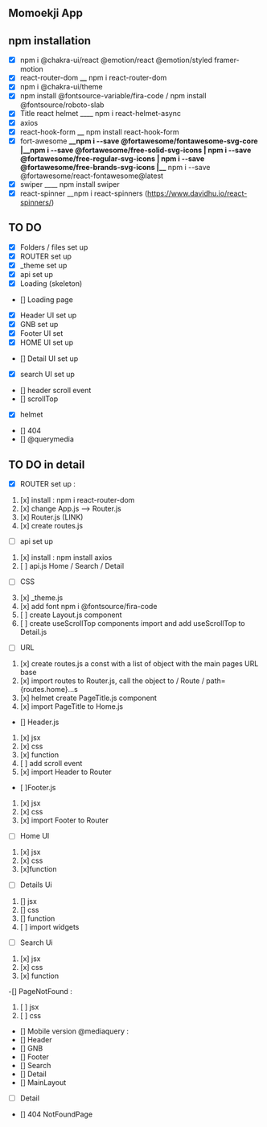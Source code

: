 ## Momoekji App

## npm installation
- [x] npm i @chakra-ui/react @emotion/react @emotion/styled framer-motion
- [x] react-router-dom **\_\_** npm i react-router-dom
- [x] npm i @chakra-ui/theme 
- [x] npm install @fontsource-variable/fira-code / npm install @fontsource/roboto-slab
- [x] Title react helmet \_\_\_\_ npm i react-helmet-async
- [x] axios 
- [x] react-hook-form **\_\_** npm install react-hook-form
- [x] fort-awesome **\_\_**npm i --save @fortawesome/fontawesome-svg-core
      |\_**\_npm i --save @fortawesome/free-solid-svg-icons
      | npm i --save @fortawesome/free-regular-svg-icons
      | npm i --save @fortawesome/free-brands-svg-icons
      |\_\_** npm i --save @fortawesome/react-fontawesome@latest
- [x] swiper \_\_\_\_ npm install swiper
- [x] react-spinner \_\_npm i react-spinners (https://www.davidhu.io/react-spinners/)

## TO DO

- [x] Folders / files set up
- [x] ROUTER set up
- [x] _theme set up
- [x]  api set up
- [x] Loading (skeleton)
- [] Loading page
- [x] Header UI set up
- [x] GNB set up
- [x] Footer UI set
- [x] HOME UI set up
- [] Detail UI set up
- [x] search UI set up
- [] header scroll event
- [] scrollTop
- [x] helmet <HelmetProvider>
- [] 404
- [] @querymedia

## TO DO in detail

- [x] ROUTER set up :
1. [x] install : npm i react-router-dom
2. [x] change App.js --> Router.js
3. [x] Router.js (LINK)
4. [x] create routes.js


- [ ] api set up
1. [x] install :  npm install axios
2. [ ] api.js Home / Search / Detail


- [ ] CSS
3. [x] _theme.js 
4. [x] add font npm i @fontsource/fira-code
5. [ ] create Layout.js component
6. [ ] create useScrollTop components import and add useScrollTop to Detail.js

- [ ] URL
1. [x] create routes.js a const with a list of object with the main pages URL base
2. [x] import routes to Router.js, call the object to / Route / path={routes.home}...s
3. [x] helmet create PageTitle.js component
4. [x] import PageTitle to Home.js



- [] Header.js
1. [x] jsx
2. [x] css
3. [x] function
4. [ ] add scroll event
5. [x] import Header to Router

- [ ]Footer.js
1. [x] jsx
2. [x] css
3. [x] import Footer to Router

- [ ] Home UI
1. [x] jsx
2. [x] css
3. [x]function

- [ ] Details Ui
1. [] jsx
2. [] css
3. [] function
4. [ ] import widgets

- [ ] Search Ui
1. [x] jsx
2. [x] css
3. [x] function

-[] PageNotFound :
 1. [ ] jsx
 2. [ ] css

- [] Mobile version @mediaquery :
- [] Header
- [] GNB
- [] Footer
- [] Search
- [] Detail
- [] MainLayout 
- [ ] Detail
- [] 404 NotFoundPage







